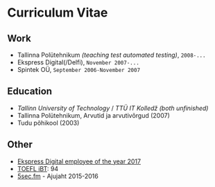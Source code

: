 # Curriculum Vitae

## Work
 - Tallinna Polütehnikum _(teaching test automated testing)_, `2008-...`
 - Ekspress Digital(/Delfi), `November 2007-...`
 - Spintek OÜ, `September 2006-November 2007`

## Education
 - _Tallinn University of Technology_ / _TTÜ IT Kolledž_ _(both unfinished)_
 - Tallinna Polütehnikum, Arvutid ja arvutivõrgud (2007)
 - Tudu põhikool (2003)

## Other
 - [Ekspress Digital employee of the year 2017](https://www.facebook.com/eritikass/posts/1633042516755394)
 - [TOEFL iBT](https://www.ets.org/toefl/ibt/about): 94
 - [5sec.fm](https://www.5sec.fm/) - Ajujaht 2015-2016
